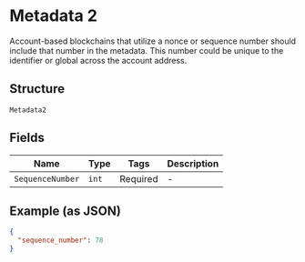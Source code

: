 # Metadata 2

Account-based blockchains that utilize a nonce or sequence number should include that number in the metadata. This number could be unique to the identifier or global across the account address.

## Structure

`Metadata2`

## Fields

| Name             | Type  | Tags     | Description |
| ---------------- | ----- | -------- | ----------- |
| `SequenceNumber` | `int` | Required | -           |

## Example (as JSON)

```json
{
  "sequence_number": 78
}
```
